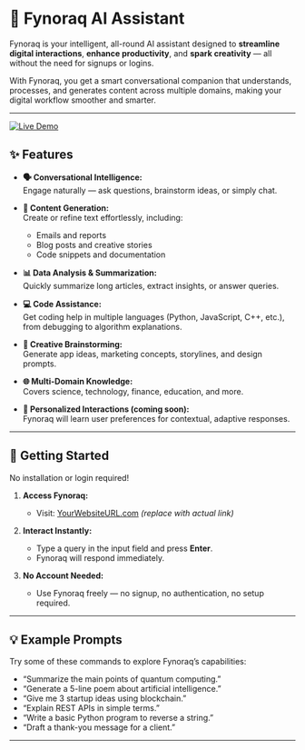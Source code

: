 # 🧠 Fynoraq AI Assistant  

Fynoraq is your intelligent, all-round AI assistant designed to **streamline digital interactions**, **enhance productivity**, and **spark creativity** — all without the need for signups or logins.

With Fynoraq, you get a smart conversational companion that understands, processes, and generates content across multiple domains, making your digital workflow smoother and smarter.

---

[![Live Demo](https://img.shields.io/badge/Live_Demo-blue)](https://fynoraq-ai.onrender.com)

## ✨ Features  

- **🗣️ Conversational Intelligence:**  
  Engage naturally — ask questions, brainstorm ideas, or simply chat.

- **🧾 Content Generation:**  
  Create or refine text effortlessly, including:  
  - Emails and reports  
  - Blog posts and creative stories  
  - Code snippets and documentation  

- **📊 Data Analysis & Summarization:**  
  Quickly summarize long articles, extract insights, or answer queries.

- **💻 Code Assistance:**  
  Get coding help in multiple languages (Python, JavaScript, C++, etc.), from debugging to algorithm explanations.

- **🎨 Creative Brainstorming:**  
  Generate app ideas, marketing concepts, storylines, and design prompts.

- **🌐 Multi-Domain Knowledge:**  
  Covers science, technology, finance, education, and more.

- **🧠 Personalized Interactions (coming soon):**  
  Fynoraq will learn user preferences for contextual, adaptive responses.

---

## 🚀 Getting Started  

No installation or login required!  

1. **Access Fynoraq:**  
   - Visit: [YourWebsiteURL.com](#) *(replace with actual link)*  
    

2. **Interact Instantly:**  
   - Type a query in the input field and press **Enter**.  
   - Fynoraq will respond immediately.  

3. **No Account Needed:**  
   - Use Fynoraq freely — no signup, no authentication, no setup required.

---

## 💡 Example Prompts  

Try some of these commands to explore Fynoraq’s capabilities:

- “Summarize the main points of quantum computing.”  
- “Generate a 5-line poem about artificial intelligence.”  
- “Give me 3 startup ideas using blockchain.”  
- “Explain REST APIs in simple terms.”  
- “Write a basic Python program to reverse a string.”  
- “Draft a thank-you message for a client.”  

---


